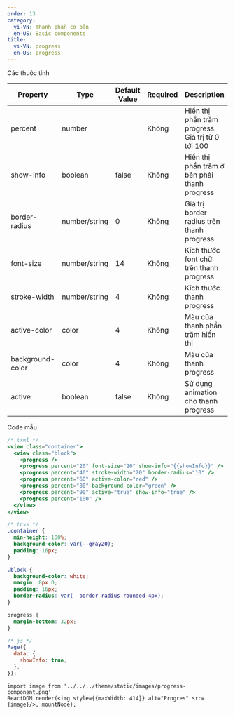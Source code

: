 ```yaml
---
order: 13
category:
  vi-VN: Thành phần cơ bản
  en-US: Basic components
title:
  vi-VN: progress
  en-US: progress
---
```


Các thuộc tính

| Property         | Type          | Default Value | Required | Description                                       |
| ---------------- | ------------- | ------------- | -------- | ------------------------------------------------- |
| percent          | number        |               | Không    | Hiển thị phần trăm progress. Giá trị từ 0 tới 100 |
| show-info        | boolean       | false         | Không    | Hiển thị phần trăm ở bên phải thanh progress      |
| border-radius    | number/string | 0             | Không    | Giá trị border radius trên thanh progress         |
| font-size        | number/string | 14            | Không    | Kích thước font chữ trên thanh progress           |
| stroke-width     | number/string | 4             | Không    | Kích thước thanh progress                         |
| active-color     | color         | 4             | Không    | Màu của thanh phần trăm hiển thị                  |
| background-color | color         | 4             | Không    | Màu của thanh progress                            |
| active           | boolean       | false         | Không    | Sử dụng animation cho thanh progress              |

Code mẫu

```jsx
/* txml */
<view class="container">
  <view class="block">
    <progress />
    <progress percent="20" font-size="20" show-info="{{showInfo}}" />
    <progress percent="40" stroke-width="20" border-radius="10" />
    <progress percent="60" active-color="red" />
    <progress percent="80" background-color="green" />
    <progress percent="90" active="true" show-info="true" />
    <progress percent="100" />
  </view>
</view>
```

```css
/* tcss */
.container {
  min-height: 100%;
  background-color: var(--gray20);
  padding: 16px;
}

.block {
  background-color: white;
  margin: 8px 0;
  padding: 16px;
  border-radius: var(--border-radius-rounded-4px);
}

progress {
  margin-bottom: 32px;
}
```

```jsx
/* js */
Page({
  data: {
    showInfo: true,
  },
});
```

```__react
import image from '../../../theme/static/images/progress-component.png'
ReactDOM.render(<img style={{maxWidth: 414}} alt="Progres" src={image}/>, mountNode);
```
